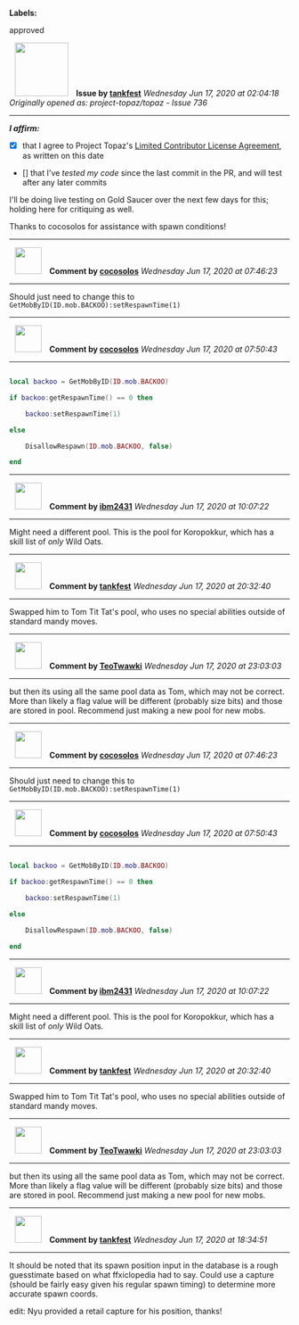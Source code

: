 **Labels:**

approved



<a href="https://github.com/tankfest"><img src="https://avatars1.githubusercontent.com/u/37684138?v=4" width="96" height="96" hspace="10"></img></a> **Issue by [tankfest](https://github.com/tankfest)**
_Wednesday Jun 17, 2020 at 02:04:18_
_Originally opened as: project-topaz/topaz - Issue 736_

----

<!-- place 'x' mark between square [] brackets to affirm: -->
**_I affirm:_**
- [x] that I agree to Project Topaz's [Limited Contributor License Agreement](http://project-topaz.com/blob/release/CONTRIBUTOR_AGREEMENT.md), as written on this date
- [] that I've _tested my code_ since the last commit in the PR, and will test after any later commits

I'll be doing live testing on Gold Saucer over the next few days for this; holding here for critiquing as well.

Thanks to cocosolos for assistance with spawn conditions!


----
<a href="https://github.com/cocosolos"><img src="https://avatars2.githubusercontent.com/u/2593549?v=4" width="48" height="48" hspace="10"></img></a> **Comment by [cocosolos](https://github.com/cocosolos)**
_Wednesday Jun 17, 2020 at 07:46:23_

----

Should just need to change this to `GetMobByID(ID.mob.BACKOO):setRespawnTime(1)`


----
<a href="https://github.com/cocosolos"><img src="https://avatars2.githubusercontent.com/u/2593549?v=4" width="48" height="48" hspace="10"></img></a> **Comment by [cocosolos](https://github.com/cocosolos)**
_Wednesday Jun 17, 2020 at 07:50:43_

----

```lua
local backoo = GetMobByID(ID.mob.BACKOO)
if backoo:getRespawnTime() == 0 then
    backoo:setRespawnTime(1)
else
    DisallowRespawn(ID.mob.BACKOO, false)
end
```


----
<a href="https://github.com/ibm2431"><img src="https://avatars3.githubusercontent.com/u/13112942?v=4" width="48" height="48" hspace="10"></img></a> **Comment by [ibm2431](https://github.com/ibm2431)**
_Wednesday Jun 17, 2020 at 10:07:22_

----

Might need a different pool. This is the pool for Koropokkur, which has a skill list of _only_ Wild Oats.


----
<a href="https://github.com/tankfest"><img src="https://avatars1.githubusercontent.com/u/37684138?v=4" width="48" height="48" hspace="10"></img></a> **Comment by [tankfest](https://github.com/tankfest)**
_Wednesday Jun 17, 2020 at 20:32:40_

----

Swapped him to Tom Tit Tat's pool, who uses no special abilities outside of standard mandy moves.


----
<a href="https://github.com/TeoTwawki"><img src="https://avatars0.githubusercontent.com/u/6871475?v=4" width="48" height="48" hspace="10"></img></a> **Comment by [TeoTwawki](https://github.com/TeoTwawki)**
_Wednesday Jun 17, 2020 at 23:03:03_

----

but then its using all the same pool data as Tom, which may not be correct. More than likely a flag value will be different (probably size bits) and those are stored in pool. Recommend just making a new pool for new mobs.


----
<a href="https://github.com/cocosolos"><img src="https://avatars2.githubusercontent.com/u/2593549?v=4" width="48" height="48" hspace="10"></img></a> **Comment by [cocosolos](https://github.com/cocosolos)**
_Wednesday Jun 17, 2020 at 07:46:23_

----

Should just need to change this to `GetMobByID(ID.mob.BACKOO):setRespawnTime(1)`


----
<a href="https://github.com/cocosolos"><img src="https://avatars2.githubusercontent.com/u/2593549?v=4" width="48" height="48" hspace="10"></img></a> **Comment by [cocosolos](https://github.com/cocosolos)**
_Wednesday Jun 17, 2020 at 07:50:43_

----

```lua
local backoo = GetMobByID(ID.mob.BACKOO)
if backoo:getRespawnTime() == 0 then
    backoo:setRespawnTime(1)
else
    DisallowRespawn(ID.mob.BACKOO, false)
end
```


----
<a href="https://github.com/ibm2431"><img src="https://avatars3.githubusercontent.com/u/13112942?v=4" width="48" height="48" hspace="10"></img></a> **Comment by [ibm2431](https://github.com/ibm2431)**
_Wednesday Jun 17, 2020 at 10:07:22_

----

Might need a different pool. This is the pool for Koropokkur, which has a skill list of _only_ Wild Oats.


----
<a href="https://github.com/tankfest"><img src="https://avatars1.githubusercontent.com/u/37684138?v=4" width="48" height="48" hspace="10"></img></a> **Comment by [tankfest](https://github.com/tankfest)**
_Wednesday Jun 17, 2020 at 20:32:40_

----

Swapped him to Tom Tit Tat's pool, who uses no special abilities outside of standard mandy moves.


----
<a href="https://github.com/TeoTwawki"><img src="https://avatars0.githubusercontent.com/u/6871475?v=4" width="48" height="48" hspace="10"></img></a> **Comment by [TeoTwawki](https://github.com/TeoTwawki)**
_Wednesday Jun 17, 2020 at 23:03:03_

----

but then its using all the same pool data as Tom, which may not be correct. More than likely a flag value will be different (probably size bits) and those are stored in pool. Recommend just making a new pool for new mobs.


----
<a href="https://github.com/tankfest"><img src="https://avatars1.githubusercontent.com/u/37684138?v=4" width="48" height="48" hspace="10"></img></a> **Comment by [tankfest](https://github.com/tankfest)**
_Wednesday Jun 17, 2020 at 18:34:51_

----

It should be noted that its spawn position input in the database is a rough guesstimate based on what ffxiclopedia had to say.  Could use a capture (should be fairly easy given his regular spawn timing) to determine more accurate spawn coords.

edit: Nyu provided a retail capture for his position, thanks!
